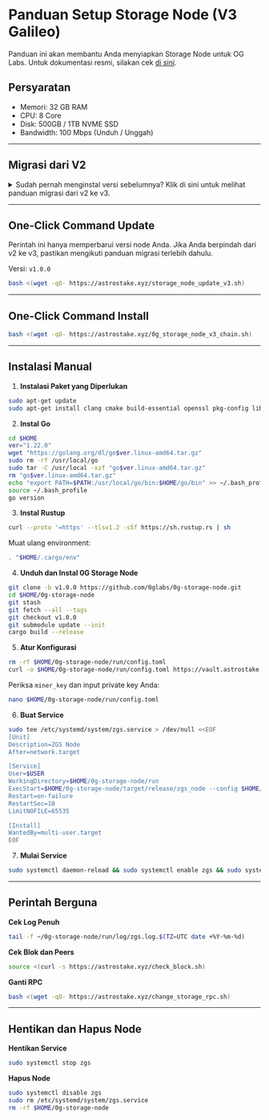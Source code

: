 # Panduan Setup Storage Node (V3 Galileo)

Panduan ini akan membantu Anda menyiapkan Storage Node untuk OG Labs.
Untuk dokumentasi resmi, silakan cek [di sini](https://docs.0g.ai/run-a-node/storage-node).

## Persyaratan
- Memori: 32 GB RAM
- CPU: 8 Core
- Disk: 500GB / 1TB NVME SSD
- Bandwidth: 100 Mbps (Unduh / Unggah)

----

## Migrasi dari V2

<div class="custom-collapse">
<details>
  <summary>Sudah pernah menginstal versi sebelumnya? Klik di sini untuk melihat panduan migrasi dari v2 ke v3.</summary>

<div class="collapse-content">

Versi: `v1.0.0`

## One-Click Command
```bash
bash <(wget -qO- https://astrostake.xyz/upgrade_storage_node_v3.sh)
```

## Instalasi Manual

1. **Hentikan Service**
```bash
systemctl stop zgs
```

2. **Hapus folder db**
```bash
rm -rf $HOME/0g-storage-node/run/db
```

3. **Backup Konfigurasi**
```bash
cp $HOME/0g-storage-node/run/config.toml $HOME/zgs-config.toml.backup
```

4. **Perbarui ke v1.0.0**
```bash
cd $HOME/0g-storage-node
git stash
git fetch --all --tags
git checkout v1.0.0
git submodule update --init
cargo build --release
```

5. **Unduh Konfigurasi V3**
```bash
rm -rf $HOME/0g-storage-node/run/config.toml
curl -o $HOME/0g-storage-node/run/config.toml https://vault.astrostake.xyz/0g-labs/config-v3.toml
```

Periksa `miner_key` dan masukkan private key Anda:
```bash
nano $HOME/0g-storage-node/run/config.toml
```

6. **Hapus dan Buat Ulang Service**
```bash
sudo rm -f /etc/systemd/system/zgs.service
```
```bash
sudo tee /etc/systemd/system/zgs.service > /dev/null <<EOF
[Unit]
Description=ZGS Node
After=network.target

[Service]
User=$USER
WorkingDirectory=$HOME/0g-storage-node/run
ExecStart=$HOME/0g-storage-node/target/release/zgs_node --config $HOME/0g-storage-node/run/config.toml
Restart=on-failure
RestartSec=10
LimitNOFILE=65535

[Install]
WantedBy=multi-user.target
EOF
```

7. **Restart Service**
```bash
sudo systemctl daemon-reload && sudo systemctl enable zgs && sudo systemctl start zgs
```

</div>
</details>
</div>

---

## One-Click Command Update

Perintah ini hanya memperbarui versi node Anda. Jika Anda berpindah dari v2 ke v3, pastikan mengikuti panduan migrasi terlebih dahulu.

Versi: `v1.0.0`
```bash
bash <(wget -qO- https://astrostake.xyz/storage_node_update_v3.sh)
```

---

## One-Click Command Install

```bash
bash <(wget -qO- https://astrostake.xyz/0g_storage_node_v3_chain.sh)
```

---

## Instalasi Manual

1. **Instalasi Paket yang Diperlukan**
```bash
sudo apt-get update
sudo apt-get install clang cmake build-essential openssl pkg-config libssl-dev jq
```

2. **Instal Go**
```bash
cd $HOME
ver="1.22.0"
wget "https://golang.org/dl/go$ver.linux-amd64.tar.gz"
sudo rm -rf /usr/local/go
sudo tar -C /usr/local -xzf "go$ver.linux-amd64.tar.gz"
rm "go$ver.linux-amd64.tar.gz"
echo "export PATH=$PATH:/usr/local/go/bin:$HOME/go/bin" >> ~/.bash_profile
source ~/.bash_profile
go version
```

3. **Instal Rustup**
```bash
curl --proto '=https' --tlsv1.2 -sSf https://sh.rustup.rs | sh
```

Muat ulang environment:
```bash
. "$HOME/.cargo/env"
```

4. **Unduh dan Instal 0G Storage Node**
```bash
git clone -b v1.0.0 https://github.com/0glabs/0g-storage-node.git
cd $HOME/0g-storage-node
git stash
git fetch --all --tags
git checkout v1.0.0
git submodule update --init
cargo build --release
```

5. **Atur Konfigurasi**
```bash
rm -rf $HOME/0g-storage-node/run/config.toml
curl -o $HOME/0g-storage-node/run/config.toml https://vault.astrostake.xyz/0g-labs/config-v3.toml
```

Periksa `miner_key` dan input private key Anda:
```bash
nano $HOME/0g-storage-node/run/config.toml
```

6. **Buat Service**
```bash
sudo tee /etc/systemd/system/zgs.service > /dev/null <<EOF
[Unit]
Description=ZGS Node
After=network.target

[Service]
User=$USER
WorkingDirectory=$HOME/0g-storage-node/run
ExecStart=$HOME/0g-storage-node/target/release/zgs_node --config $HOME/0g-storage-node/run/config.toml
Restart=on-failure
RestartSec=10
LimitNOFILE=65535

[Install]
WantedBy=multi-user.target
EOF
```

7. **Mulai Service**
```bash
sudo systemctl daemon-reload && sudo systemctl enable zgs && sudo systemctl start zgs
```

---

## Perintah Berguna

**Cek Log Penuh**
```bash
tail -f ~/0g-storage-node/run/log/zgs.log.$(TZ=UTC date +%Y-%m-%d)
```

**Cek Blok dan Peers**
```bash
source <(curl -s https://astrostake.xyz/check_block.sh)
```

**Ganti RPC**
```bash
bash <(wget -qO- https://astrostake.xyz/change_storage_rpc.sh)
```

---

## Hentikan dan Hapus Node

**Hentikan Service**
```bash
sudo systemctl stop zgs
```

**Hapus Node**
```bash
sudo systemctl disable zgs
sudo rm /etc/systemd/system/zgs.service
rm -rf $HOME/0g-storage-node
```
